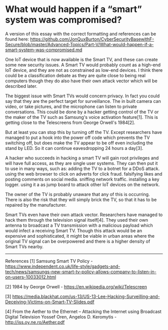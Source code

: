 # What would happen if a “smart” system was compromised?

A version of this essay with the correct formatting and references can be found here: https://github.com/JonQuxBurton/CyberSecurityBasewithF-Secure/blob/master/Advanced-Topics/Part-V/What-would-happen-if-a-smart-system-was-compromised.md

One IoT device that is now available is the Smart TV, and these can create some new security issues. A Smart TV would probably count as a high-end IoT device, and they are not as constrained as low-end devices. I think there could be a classification debate as they are quite close to being real computers though they do also have their own attack vector which will be described later.

The biggest issue with Smart TVs would concern privacy. In fact you could say that they are the perfect target for surveillance. The in built camera can video, or take pictures, and the microphone can listen to private conversations. This could be done by a hacker getting control of the TV or the maker of the TV such as Samsung's voice activation feature[1]. This is getting close to the Telescreens from George Orwell's 1984[2].

But at least you can stop this by turning off the TV. Except researchers have managed to put a hook into the power off code which prevents the TV switching off, but does make the TV appear to be off even including the stand by LED. So it can continue eavesdropping 24 hours a day[3].

A hacker who succeeds in hacking a smart TV will gain root privileges and will have full access, as they are single user systems. They can then put it to use in many ways, such as:
adding the TV to a botnet for a DDoS attack.
using the web browser to click on adverts for click fraud.
falsifying likes and posting comments on social media.
sniffing network traffic.
installing a key logger.
using it a as jump board to attack other IoT devices on the network.

The owner of the TV is probably unaware that any of this is occurring. There is also the risk that they will simply brick the TV, so that it has to be repaired by the manufacturer.

Smart TVs even have their own attack vector. Researchers have managed to hack them through the television signal itself[4]. They used their own antenna to broadcast a TV transmission with a malicious payload which would infect a receiving Smart TV. Though this attack would be an expensive and sophisticated, it might be viable in urban areas where the original TV signal can be overpowered and there is a higher density of Smart TVs nearby.

---

References
[1] Samsung Smart TV Policy -  https://www.independent.co.uk/life-style/gadgets-and-tech/news/samsungs-new-smart-tv-policy-allows-company-to-listen-in-on-users-10033012.html

[2] 1984 by George Orwell - https://en.wikipedia.org/wiki/Telescreen

[3] https://media.blackhat.com/us-13/US-13-Lee-Hacking-Surveilling-and-Deceiving-Victims-on-Smart-TV-Slides.pdf

[4] From the Aether to the Ethernet – Attacking the Internet using Broadcast Digital Television Yossef Oren, Angelos D. Keromytis - http://iss.oy.ne.ro/Aether.pdf
